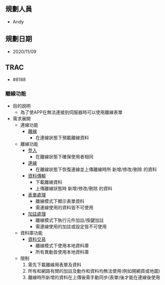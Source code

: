 ## <div id="user">規劃人員</div>
  * Andy

## <div id="updatedate">規劃日期</div>
  * 2020/11/09

## <div id="trac">TRAC</div>
  * #8188

### <div id="notification">離線功能</div>
* 目的說明
  * 為了使APP在無法連接到伺服器時可以使用離線表單
* 需求展開
  * 連線功能
    * [離線](offlinemodeoffline.md)
      * 在連線狀態下預載離線資料
  * 離線功能
    * [登入](offlinemodelogin.md)
      * 在離線狀態下確保使用者相同
    * [連線](offlinemodeonline.md)
      * 在離線狀態下恢復連線並上傳離線時所 新增/修改/刪除 的資料
    * [資料傳輸](offlinemodedatatransfer.md)
      * 下載離線資料
      * 上傳離線狀態時 新增/修改/刪除 的資料
    * [表單處理](offlinemodeform.md)
      * 離線模式下顯示表單資料
      * 需連線使用的資料皆不可使用
    * [加註處理](offlinemodeattach.md)
      * 離線模式下執行元件加註/按鍵加註
      * 需連線使用的加註或設定皆不可使用
  * 資料庫功能
    * [資料交易](offlinemodedatabase.md)
      * 離線模式下使用本地資料庫
      * 所有異動皆使用本地資料庫
  * 限制
    1. 需先下載離線用表單及資料
    2. 所有和網路有關的加註及動作和資料均無法使用(例如開網頁或地圖)
    3. 離線時所新增的資料在上傳後需手動同步(表單)後才能在連線後使用
